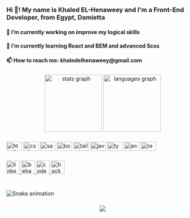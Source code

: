 <h3 align="left">Hi 👋! My name is Khaled EL-Henaweey and I'm a Front-End Developer, from Egypt, Damietta</h3>
<h4 align="left"> 🔭 I’m currently working on improve my logical skills</h4>
<h4 align="left">🌱 I’m currently learning React and BEM and advanced Scss</h4>
<h4 align="left">📫 How to reach me: khaledelhenaweey@gmail.com</h4>

###

<div align="center">
  <img src="https://github-readme-stats.vercel.app/api?hide_title=false&hide_rank=false&show_icons=true&include_all_commits=true&count_private=true&disable_animations=false&theme=dracula&locale=en&hide_border=false&username=khaled-elhenaweey" height="150" alt="stats graph"  />
  <img src="https://github-readme-stats.vercel.app/api/top-langs?locale=en&hide_title=false&layout=compact&card_width=320&langs_count=5&theme=dracula&hide_border=false&username=khaled-elhenaweey" height="150" alt="languages graph"  />
</div>

###

<div align="left">
  <img src="https://cdn.jsdelivr.net/gh/devicons/devicon/icons/html5/html5-original.svg" height="24" width="40" alt="html5 logo"  />
  <img src="https://cdn.jsdelivr.net/gh/devicons/devicon/icons/css3/css3-original.svg" height="24" width="40" alt="css3 logo"  />
  <img src="https://cdn.jsdelivr.net/gh/devicons/devicon/icons/sass/sass-original.svg" height="24" width="40" alt="sass logo"  />
  <img src="https://cdn.jsdelivr.net/gh/devicons/devicon/icons/bootstrap/bootstrap-original.svg" height="24" width="40" alt="bootstrap logo"  />
  <img src="https://cdn.jsdelivr.net/gh/devicons/devicon/icons/tailwindcss/tailwindcss-original-wordmark.svg" height="24" width="40" alt="tailwindcss logo"  />
  <img src="https://cdn.jsdelivr.net/gh/devicons/devicon/icons/javascript/javascript-original.svg" height="24" width="40" alt="javascript logo"  />
  <img src="https://cdn.jsdelivr.net/gh/devicons/devicon/icons/typescript/typescript-plain.svg" height="24" width="40" alt="typescript logo"  />
  <img src="https://cdn.jsdelivr.net/gh/devicons/devicon/icons/angularjs/angularjs-original.svg" height="24" width="40" alt="angularjs logo"  />
  <img src="https://cdn.jsdelivr.net/gh/devicons/devicon/icons/react/react-original.svg" height="24" width="40" alt="react logo"  />
</div>

###

<div align="left">
  <a href="https://www.linkedin.com/in/khaled-el-henaweey/" target="_blank">
    <img src="https://img.shields.io/static/v1?message=LinkedIn&logo=linkedin&label=&color=0077B5&logoColor=white&labelColor=&style=for-the-badge" height="35" alt="linkedin logo"  />
  </a>
  <a href="https://www.behance.net/khaledelhenaweey" target="_blank">
    <img src="https://img.shields.io/static/v1?message=Behance&logo=behance&label=&color=1769ff&logoColor=white&labelColor=&style=for-the-badge" height="35" alt="behance logo"  />
  </a>
  <a href="https://codepen.io/khaled-elhenaweey" target="_blank">
    <img src="https://img.shields.io/static/v1?message=Codepen&logo=codepen&label=&color=000000&logoColor=white&labelColor=&style=for-the-badge" height="35" alt="codepen logo"  />
  </a>
  <a href="https://www.hackerrank.com/khaledelhenaweey" target="_blank">
    <img src="https://img.shields.io/static/v1?message=HackerRank&logo=hackerrank&label=&color=2EC866&logoColor=white&labelColor=&style=for-the-badge" height="35" alt="hackerrank logo"  />
  </a>
</div>

###

<br clear="both">

<img src="https://raw.githubusercontent.com/khaled-elhenaweey/khaled-elhenaweey/blob/output/snake.svg" alt="Snake animation" />

###

<div align="center">
  <img src="https://profile-counter.glitch.me/khaled-elhenaweey/count.svg?"  />
</div>

###
<!--
**khaled-elhenaweey/khaled-elhenaweey** is a ✨ _special_ ✨ repository because its `README.md` (this file) appears on your GitHub profile.

Here are some ideas to get you started:

- 🔭 I’m currently working on ...
- 🌱 I’m currently learning ...
- 👯 I’m looking to collaborate on ...
- 🤔 I’m looking for help with ...
- 💬 Ask me about ...
- 📫 How to reach me: ...
- 😄 Pronouns: ...
- ⚡ Fun fact: ...
-->
